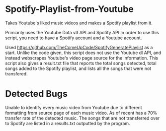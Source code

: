 # Spotify-Playlist-from-Youtube
Takes Youtube's liked music videos and makes a Spotify playlist from it.

Primiarily uses the Youtube Data v3 API and Spotify API
In order to use this script, you need to have a Spotify account and a Youtube account. 

Used https://github.com/TheComeUpCode/SpotifyGeneratePlaylist as a start.
Unlike the code given, this script does not use the Youtube dl API, and instead webscrapes Youtube's video page source for the information.
This script also gives a result.txt file that reports the total songs detected, total songs added to the Spotify playlist, and lists all the songs that were not transfered.

# Detected Bugs
Unable to identify every music video from Youtube due to different formatting from source page of each music video.
As of recent has a 70% transfer rate of the detected music.
The songs that are not transferred over to Spotify are listed in a results.txt outputted by the program.
